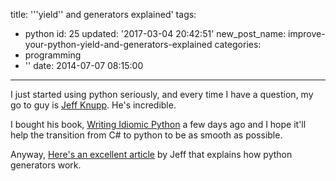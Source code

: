 title: '''yield'' and generators explained'
tags:
  - python
id: 25
updated: '2017-03-04 20:42:51'
new_post_name: improve-your-python-yield-and-generators-explained
categories:
  - programming
  - ''
date: 2014-07-07 08:15:00
---

I just started using python seriously, and every time I have a question, my go to guy is [Jeff Knupp](https://www.jeffknupp.com/about-me). He's incredible.

I bought his book, [Writing Idiomic Python](https://www.jeffknupp.com/writing-idiomatic-python-ebook) a few days ago and I hope it'll help the transition from C# to python to be as smooth as possible.

Anyway, [Here's an excellent article](http://www.jeffknupp.com/blog/2013/04/07/improve-your-python-yield-and-generators-explained/ "Improve Your Python: 'yield' and Generators Explained by Jeff Knupp") by Jeff that explains how python generators work.